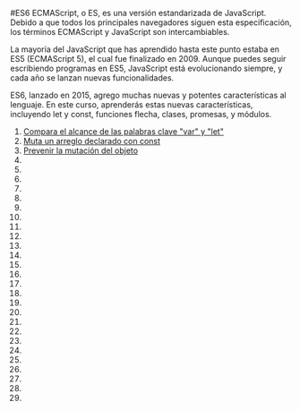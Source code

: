 #ES6
ECMAScript, o ES, es una versión estandarizada de JavaScript. Debido a que todos los principales navegadores siguen esta especificación, los términos ECMAScript y JavaScript son intercambiables.

La mayoría del JavaScript que has aprendido hasta este punto estaba en ES5 (ECMAScript 5), el cual fue finalizado en 2009. Aunque puedes seguir escribiendo programas en ES5, JavaScript está evolucionando siempre, y cada año se lanzan nuevas funcionalidades.

ES6, lanzado en 2015, agrego muchas nuevas y potentes características al lenguaje. En este curso, aprenderás estas nuevas características, incluyendo let y const, funciones flecha, clases, promesas, y módulos.

1.  [Compara el alcance de las palabras clave "var" y "let"](Ejercicio001.js)
2.  [Muta un arreglo declarado con const](Ejercicio002.js)
3.  [Prevenir la mutación del objeto](Ejercicio003.js)
4.  []()
5.  []()
6.  []()
7.  []()
8.  []()
9.  []()
10. []()
11. []()
12. []()
13. []()
14. []()
15. []()
16. []()
17. []()
18. []()
19. []()
20. []()
21. []()
22. []()
23. []()
24. []()
25. []()
26. []()
27. []()
28. []()
29. []()
